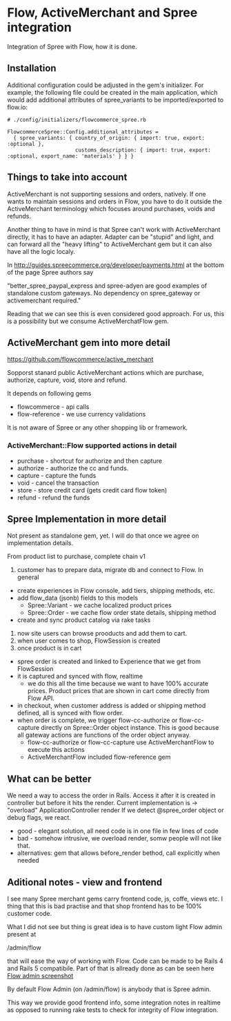 # Flow, ActiveMerchant and Spree integration

Integration of Spree with Flow, how it is done.

## Installation

Additional configuration could be adjusted in the gem's initializer. For example, the following file could be created 
in the main application, which would add additional attributes of spree_variants to be imported/exported to flow.io:

```
# ./config/initializers/flowcommerce_spree.rb

FlowcommerceSpree::Config.additional_attributes =
  { spree_variants: { country_of_origin: { import: true, export: :optional },
                      customs_description: { import: true, export: :optional, export_name: 'materials' } } }
```

## Things to take into account

ActiveMerchant is not supporting sessions and orders, natively. If one wants
to maintain sessions and orders in Flow, you have to do it outside the ActiveMerchant
terminology which focuses around purchases, voids and refunds.

Another thing to have in mind is that Spree can't work with ActiveMerchant directly, it has to have
an adapter. Adapter can be "stupid" and light, and can forward all the "heavy lifting" to ActiveMerchant gem
but it can also have all the logic localy.

In http://guides.spreecommerce.org/developer/payments.html at the bottom of the page Spree authors say

"better_spree_paypal_express and spree-adyen are good examples of standalone
custom gateways. No dependency on spree_gateway or activemerchant required."

Reading that we can see this is even considered good approach. For us, this is a possibility
but we consume ActiveMerchatFlow gem.

## ActiveMerchant gem into more detail

https://github.com/flowcommerce/active_merchant

Sopporst stanard public ActiveMerchant actions which are
purchase, authorize, capture, void, store and refund.

It depends on following gems

* flowcommerce   - api calls
* flow-reference - we use currency validations

It is not aware of Spree or any other shopping lib or framework.

### ActiveMerchant::Flow supported actions in detail

* purchase  - shortcut for authorize and then capture
* authorize - authorize the cc and funds.
* capture   - capture the funds
* void      - cancel the transaction
* store     - store credit card (gets credit card flow token)
* refund    - refund the funds

## Spree Implementation in more detail

Not present as standalone gem, yet. I will do that once we agree on implementation details.

From product list to purchase, complete chain v1

1. customer has to prepare data, migrate db and connect to Flow. In general
  * create experiences in Flow console, add tiers, shipping methods, etc.
  * add flow_data (jsonb) fields to this models
    * Spree::Variant - we cache localized product prices
    * Spree::Order   - we cache flow order state details, shipping method
  * create and sync product catalog via rake tasks
1. now site users can browse prooducts and add them to cart.
1. when user comes to shop, FlowSession is created
1. once product is in cart
  * spree order is created and linked to Experience that we get from FlowSession
  * it is captured and synced with flow, realtime
    * we do this all the time because we want to have 100% accurate prices.
      Product prices that are shown in cart come directly from Flow API.
  * in checkout, when customer address is added or shipping method defined,
    all is synced with flow order.
  * when order is complete, we trigger flow-cc-authorize or flow-cc-capture directly
    on Spree::Order object instance. This is good because all gateway actions
    are functions of the order object anyway.
    * flow-cc-authorize or flow-cc-capture use ActiveMerchantFlow to execute this actions
    * ActiveMerchantFlow included flow-reference gem

## What can be better

We need a way to access the order in Rails. Access it after it is created in
controller but before it hits the render.
Current implementation is -> "overload" ApplicationController render
If we detect @spree_order object or debug flags, we react.

* good    - elegant solution, all need code is in one file in few lines of code
* bad     - somehow intrusive, we overload render, somw people will not like that.
* alternatives: gem that allows before_render bethod, call explicitly when needed

## Aditional notes - view and frontend

I see many Spree merchant gems carry frontend code, js, coffe, views etc.
I thing that this is bad practise and that shop frontend has to be 100% customer code.

What I did not see but thing is great idea is to have custom light Flow admin present at

/admin/flow

that will ease the way of working with Flow. Code can be made to be Rails 4 and Rails 5 compatibile.
Part of that is allready done as can be seen here [Flow admin screenshot](https://i.imgur.com/FXbPrwK.png)

By default Flow Admin (on /admin/flow) is anybody that is Spree admin.

This way we provide good frontend info, some integration notes in realtime as opposed to running
rake tests to check for integrity of Flow integration.

